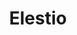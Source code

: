 ---
blog: https://blog.elest.io/
git: https://github.com/elestio
linkedin: https://linkedin.com/company/elestio
logohandle: elestio
sort: elestio
title: Elestio
twitter: https://x.com/elestio
website: https://elest.io/
---